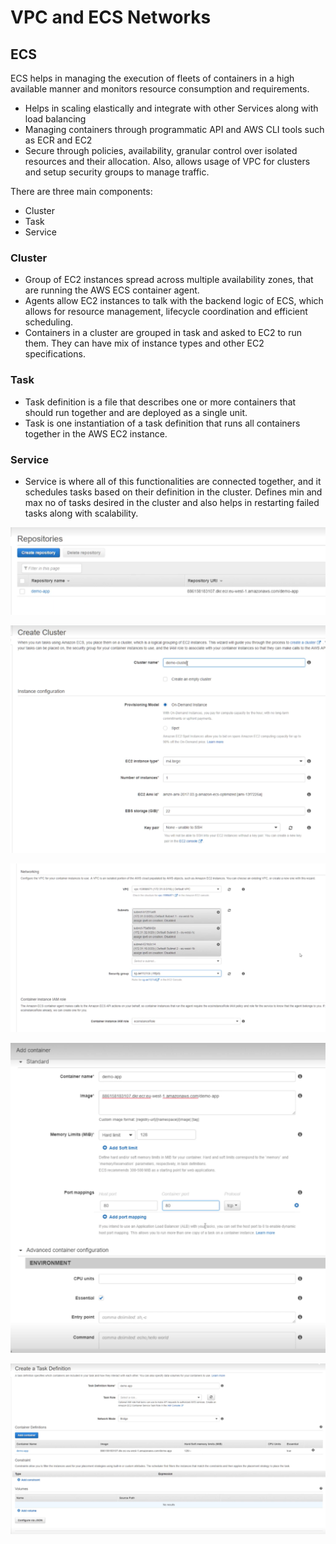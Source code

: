 # VPC and ECS Networks

## ECS

ECS helps in managing the execution of fleets of containers in a high available manner and monitors resource consumption and requirements.

- Helps in scaling elastically and integrate with other Services along with load balancing
- Managing containers through programmatic API and AWS CLI tools such as ECR and EC2
- Secure through policies, availability, granular control over isolated resources and their allocation. Also, allows usage of VPC for clusters and setup security groups to manage traffic.

There are three main components:

- Cluster
- Task
- Service

### Cluster

- Group of EC2 instances spread across multiple availability zones, that are running the AWS ECS container agent.
- Agents allow EC2 instances to talk with the backend logic of ECS, which allows for resource management, lifecycle coordination and efficient scheduling.
- Containers in a cluster are grouped in task and asked to EC2 to run them. They can have mix of instance types and other EC2 specifications.

### Task

- Task definition is a file that describes one or more containers that should run together and are deployed as a single unit.
- Task is one instantiation of a task definition that runs all containers together in the AWS EC2 instance.

### Service

- Service is where all of this functionalities are connected together, and it schedules tasks based on their definition in the cluster. Defines min and max no of tasks desired in the cluster and also helps in restarting failed tasks along with scalability.

![alt text](./vpc_nat/images/ecr.png)

![alt text](./vpc_nat/images/ecs1.png)

![alt text](./vpc_nat/images/ecs2.png)

![alt text](./vpc_nat/images/add_container.png)

![alt text](./vpc_nat/images/task_def.png)


